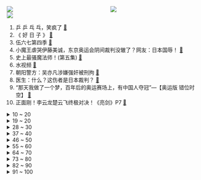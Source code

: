 <div >
	<a style="float:left;width:55%;" href = "https://github.com/anuraghazra/github-readme-stats">
	 <img src = "https://github-readme-stats.vercel.app/api?username=iuuuuuaena&theme=buefy&show_icons=true"/>
	</a>
	<a  style="float:right;width:45%" href = "https://github.com/anuraghazra/github-readme-stats">
	 <img  src="https://github-readme-stats.vercel.app/api/top-langs/?username=anuraghazra&layout=compact"/>
	</a>
	</div>

[![](https://img.shields.io/badge/jxd-@jxdgogogo.xyz-yellowgreen.svg)](https://www.jxdgogogo.xyz)<br>
1. 乒 乒 乓 乓，笑疯了 [:link:](//www.bilibili.com/video/BV1qX4y1c7eN) <br>
2. 《 好 日 子 》 [:link:](//www.bilibili.com/video/BV1Yh411q7ds) <br>
3. 伍六七第四季 [:link:](//www.bilibili.com/video/BV1V44y117NQ) <br>
4. 小魔王虐哭伊藤美诚，东京奥运会阴间裁判没辙了？网友：日本国辱！ [:link:](//www.bilibili.com/video/BV1ff4y157n9) <br>
5. 史上最骚魔法师！(第五集) [:link:](//www.bilibili.com/video/BV1RA411A7TV) <br>
6. 水视频 [:link:](//www.bilibili.com/video/BV1nq4y1X7js) <br>
7. 朝阳警方：吴亦凡涉嫌强奸被刑拘 [:link:](//www.bilibili.com/video/BV1ff4y1G7zT) <br>
8. 医生：什么？这伤者是日本裁判？ [:link:](//www.bilibili.com/video/BV1Vq4y197X8) <br>
9. “那天我做了一个梦，百年后的奥运赛场上，有中国人夺冠”—【奥运版 错位时空】 [:link:](//www.bilibili.com/video/BV1B64y1B7pT) <br>
10. 正面刚！李云龙楚云飞终极对决！《亮剑》P7 [:link:](//www.bilibili.com/video/BV1gU4y1J7oc) <br>
<details>
<summary>10 ~ 20</summary>

11. 实锤！欧洲新冠病毒由德堡流出 [:link:](//www.bilibili.com/video/BV1ay4y1j7Es) <br>
12. 吴亦凡最后的单曲《大碗牢饭》火热发布！！ [:link:](//www.bilibili.com/video/BV1kq4y1p7Ad) <br>
13. 开幕式为什么low，导演爆真相了，预算165亿到手只有10亿 [:link:](//www.bilibili.com/video/BV1M44y117EE) <br>
14. 你那是想看奥运会吗？我都不好意思点破你！ [:link:](//www.bilibili.com/video/BV15o4y1Q7HF) <br>
15. 看完七月新番，吓得我当场打开了剪辑软件！【泛式】 [:link:](//www.bilibili.com/video/BV1G3411r7en) <br>
16. 《乒乒乓乓 天下无双》全11季（分p） [:link:](//www.bilibili.com/video/BV1if4y157fd) <br>
17. 学 会 说 不 [:link:](//www.bilibili.com/video/BV1t44y117Uo) <br>
18. 【桥本大辉】裁 判 说 我 没 出 界 [:link:](//www.bilibili.com/video/BV1SV411p79a) <br>
19. 靴子落地，吴亦凡被抓了！ [:link:](//www.bilibili.com/video/BV1QQ4y1f7qS) <br>
</details>
<details>
<summary>19 ~ 20</summary>

20. 2021年7月29日，分享一首歌。 [:link:](//www.bilibili.com/video/BV1Y64y1x77D) <br>
21. 十年前的偷星九月天！到底讲了什么故事？上 [:link:](//www.bilibili.com/video/BV1z64y1x7SV) <br>
22. 原 神 之 友(第二期) [:link:](//www.bilibili.com/video/BV1Dq4y1D7ip) <br>
23. 【全明星】I Knew You Were Trouble - 鬼畜从未没落 [:link:](//www.bilibili.com/video/BV1Tq4y1p7EZ) <br>
24. 杀疯了！这就是国家队的美貌吗？ [:link:](//www.bilibili.com/video/BV1uU4y1H7wL) <br>
25. 史上最离谱随机挑战，居然随机到去绵羊家蹭饭... [:link:](//www.bilibili.com/video/BV1664y1W7zS) <br>
26. “什么时候我们的运动员需要对拿不了金开始愧对？” [:link:](//www.bilibili.com/video/BV1Xv411E7qr) <br>
27. 爱情片，那必须得死一个！ [:link:](//www.bilibili.com/video/BV12L411J7qT) <br>
28. 《文 明 观 猴》：ta们还在深情等待。 [:link:](//www.bilibili.com/video/BV1wh41167Er) <br>
</details>
<details>
<summary>28 ~ 30</summary>

29. 史上最离谱奥运会 ！！没救了... [:link:](//www.bilibili.com/video/BV1BQ4y1f7Y4) <br>
30. 《 我 们 俩 》 [:link:](//www.bilibili.com/video/BV1sw411R79m) <br>
31. 《斗帝主》一场毁天灭地的决斗！ [:link:](//www.bilibili.com/video/BV1Fo4y1S7hx) <br>
32. 华农兄弟：场地到期了，把能用的东西收拾一下，搬老家去 [:link:](//www.bilibili.com/video/BV1m341167yX) <br>
33. 看个电影为啥要跟总统过不去？【硬核狠人05】 [:link:](//www.bilibili.com/video/BV1P44y117HS) <br>
34. 【川普】只想再为你们舞一曲 - Dance Monkey【演奏鬼才Ziikos】 [:link:](//www.bilibili.com/video/BV1bw411R7bY) <br>
35. 【散人】国产民俗恐怖《纸嫁衣2》 一生一世不分离（完结共4P） [:link:](//www.bilibili.com/video/BV18U4y1J7NS) <br>
36. 【STN快报第五季48】恶灵恶灵东京奥运会 [:link:](//www.bilibili.com/video/BV1y44y117mH) <br>
37. 勇 敢 客 服，不 怕 困 难 [:link:](//www.bilibili.com/video/BV1oP4y1s7Ub) <br>
</details>
<details>
<summary>37 ~ 40</summary>

38. 福原爱在中国有多受喜欢刘国梁偷摸指导，中国队金牌奖杯随便玩 [:link:](//www.bilibili.com/video/BV1g54y177uE) <br>
39. 靠谱盘点128：何去何从？IG时隔七年无缘季后赛，Kid：就是Theshy的问题！ [:link:](//www.bilibili.com/video/BV1144y117eg) <br>
40. 老师 你想打我就直说！！！ [:link:](//www.bilibili.com/video/BV1Df4y1573T) <br>
41. 全员喜剧人 [:link:](//www.bilibili.com/video/BV1eQ4y1f7we) <br>
42. 课本里这位中国诗人征服日本文坛几百年，天皇都是他粉丝！ [:link:](//www.bilibili.com/video/BV1io4y1Q7VZ) <br>
43. 【让学】让子弹飞的终极老大！颠覆剧情：武智冲的权力之路与封建权术逻辑 [:link:](//www.bilibili.com/video/BV1Ky4y1779i) <br>
44. 18岁，200天，造了个机器人。 [:link:](//www.bilibili.com/video/BV1s44y1173e) <br>
45. 匪 帮 说 唱 [:link:](//www.bilibili.com/video/BV1Cv411E7cw) <br>
46. “魔法”可不是凭空产生的，你需要付出代价！以灵魂之名，向神决战！ [:link:](//www.bilibili.com/video/BV1Zg41177v6) <br>
</details>
<details>
<summary>46 ~ 50</summary>

47. 大油头？稻草头？头屑多？头发塌？最全洗发水选购指南！【老爸评测】 [:link:](//www.bilibili.com/video/BV1Tw411R7wk) <br>
48. 输了就滚蛋！ 下一个是谁？ [:link:](//www.bilibili.com/video/BV1zg411777p) <br>
49. 打破2021最恶心爱情片纪录！《盛夏未来》比《你的婚礼》更催吐 [:link:](//www.bilibili.com/video/BV1Sf4y1G7rG) <br>
50. 刘华强不负众望拿下金牌！ [:link:](//www.bilibili.com/video/BV1QL411n7jB) <br>
51. 【全明星】曾经的2015，永不泯灭！ [:link:](//www.bilibili.com/video/BV1o44y1y7E3) <br>
52. 【红楼梦】ring ring ring [:link:](//www.bilibili.com/video/BV13w411R75s) <br>
53. 当你写了一个BUG但是他刚好可以运行 [:link:](//www.bilibili.com/video/BV1MU4y1H77j) <br>
54. 【痛不欲生!】我成功纠正了31年的扁平足!(含自救方案) [:link:](//www.bilibili.com/video/BV1CM4y1N7NC) <br>
55. CDC密档告诉世界：去德特里克堡，找回新冠起源的真相！ [:link:](//www.bilibili.com/video/BV1s44y117yF) <br>
</details>
<details>
<summary>55 ~ 60</summary>

56. 《可露希尔的秘密档案》08话：重要设施发电站！ [:link:](//www.bilibili.com/video/BV1ug41177sb) <br>
57. 【鬼畜剧】甜蜜蜜 [:link:](//www.bilibili.com/video/BV1Ao4y1S7pu) <br>
58. 这一天天的，总是那么突然 [:link:](//www.bilibili.com/video/BV15f4y1L7Bb) <br>
59. 速 通 玩 家 现 状 [:link:](//www.bilibili.com/video/BV1Ry4y1j7Cq) <br>
60. 【马龙‖热爱105℃的你】你从来都不轻言失败‖对梦想的执着一直不曾更改 [:link:](//www.bilibili.com/video/BV1744y117jR) <br>
61. 国乒真的是老喜剧人了 [:link:](//www.bilibili.com/video/BV1j44y117F4) <br>
62. 试吃中国十大泡面！外国泡面全部落榜，第一名居然是... [:link:](//www.bilibili.com/video/BV1QX4y1c77s) <br>
63. 吴亦凡粉丝去公安局探望了…… [:link:](//www.bilibili.com/video/BV1bo4y1S7Sr) <br>
64. 【刘华强】杰 克⚡️瓜⚡️特 曼 [:link:](//www.bilibili.com/video/BV1D44y1y7gd) <br>
</details>
<details>
<summary>64 ~ 70</summary>

65. 吴亦凡终于喜提刑拘！刑拘等于实锤吗？【凡老师】 [:link:](//www.bilibili.com/video/BV1to4y1S77x) <br>
66. 他们这一球拍！打中了多少女孩子的心！！！ [:link:](//www.bilibili.com/video/BV1Rv411E7M3) <br>
67. 加油小仙翻唱《少年》——90后肾衰竭女生的自我救赎，我要成为一名合格的up主，唱歌赚钱 [:link:](//www.bilibili.com/video/BV1fL411J7pk) <br>
68. 一个人用一整天把四十斤生蚝做成耗油！最后的样子总感觉哪里不对！ [:link:](//www.bilibili.com/video/BV14X4y1c7Sh) <br>
69. 《 B 界 西 游 不 同 等 级 现 状》 [:link:](//www.bilibili.com/video/BV1q54y1J7tT) <br>
70. 这么会有这么可爱的奥运冠军！我直呼可爱女鹅！ | 张家齐 [:link:](//www.bilibili.com/video/BV1p64y167mr) <br>
71. “当你那些欲望满足的时候，你真的能够快乐吗？” [:link:](//www.bilibili.com/video/BV1F64y147oD) <br>
72. q版泡泡堂/meme[Machine Gun] [:link:](//www.bilibili.com/video/BV1bQ4y1f7B1) <br>
73. 【嘟督咆哮解说】国产恐怖解谜游戏《纸嫁衣2奘铃村》！5P全章节解谜攻略（已完结） [:link:](//www.bilibili.com/video/BV17L411p7SU) <br>
</details>
<details>
<summary>73 ~ 80</summary>

74. 西沙群岛渔民拿出海鲜送网友，漠叔万般推辞，无奈只能收下 [:link:](//www.bilibili.com/video/BV1g64y1x7aY) <br>
75. “国球”过招民间高手！冰冰段位如何？ [:link:](//www.bilibili.com/video/BV1Yq4y1p7Ck) <br>
76. 北京2022年冬奥会场馆建设速览 [:link:](//www.bilibili.com/video/BV1v54y177Ug) <br>
77. 【罗翔】把前女友的照片PS换头制作成小卡片，构成什么罪？ [:link:](//www.bilibili.com/video/BV1q341167C9) <br>
78. 日本选手又被打哭了！很少有人可以从中国队手上拿走乒乓球冠军啊！ [:link:](//www.bilibili.com/video/BV1hh411z7RS) <br>
79. 吴亦凡涉嫌强奸多名女性被刑拘，我国将如何对他定罪量刑 [:link:](//www.bilibili.com/video/BV1JP4y1x7bY) <br>
80. 【原神】敢 抢 我 的 眼？！ [:link:](//www.bilibili.com/video/BV1mP4y1s7ny) <br>
81. 《 只 要 是 日 语 就 画 风 突 变 》 [:link:](//www.bilibili.com/video/BV13q4y197uf) <br>
82. 一天不洗我就浑身难受！ [:link:](//www.bilibili.com/video/BV1eQ4y1f71M) <br>
</details>
<details>
<summary>82 ~ 90</summary>

83. 衡水中学发辟谣声明真实吗？教育的资本化到底有何不可？ [:link:](//www.bilibili.com/video/BV1Xg411j7NQ) <br>
84. 这  是  迪  士  尼  在  逃  艾  莎  公  主？！ [:link:](//www.bilibili.com/video/BV1C44y117Bp) <br>
85. 【TF家族】《断水流》【左航】 [:link:](//www.bilibili.com/video/BV1wL411n7QW) <br>
86. 卧槽！这般配度， 小说都不敢这么写 [:link:](//www.bilibili.com/video/BV14w411R7Hn) <br>
87. 灰太狼：谁能接我世界第一斩击！沸羊羊：我来！ [:link:](//www.bilibili.com/video/BV1Ao4y1S7kF) <br>
88. hanser演唱会宣传视频 [:link:](//www.bilibili.com/video/BV1Ff4y1L71f) <br>
89. 外国粉丝听说吴亦凡被逮捕的真实感受 [:link:](//www.bilibili.com/video/BV1hy4y157FD) <br>
90. 日本媒体称水谷隼金银铜牌为大满贯 马龙：？  4-0横扫伊藤美诚，某媒体：爆冷 惜败！日本网友：中国乒乓的强度在异次元 [:link:](//www.bilibili.com/video/BV1W64y1x7Kz) <br>
91. “东 京 欢 迎 你” [:link:](//www.bilibili.com/video/BV1bM4y1N7dg) <br>
</details>
<details>
<summary>91 ~ 100</summary>

92. 【大魏厂牌】孟德新说唱 [:link:](//www.bilibili.com/video/BV1yy4y1j7cZ) <br>
93. 我的雷很大！ AD忍一下！ [:link:](//www.bilibili.com/video/BV1ky4y1j7av) <br>
94. 【爆肝四个月，JOJO5黄金之风暗杀组番外】那不勒斯的天空 [:link:](//www.bilibili.com/video/BV1eq4y1X74z) <br>
95. 世界首款东方主题开放世界游戏《幻想乡世界》初宣PV [:link:](//www.bilibili.com/video/BV1wb4y1z77m) <br>
96. 日本奥运会奇葩整活大赏 [:link:](//www.bilibili.com/video/BV16o4y1Q7kC) <br>
97. 中国队零失误，裁判意外打低分，日本当晚遭连串雷击，变电站起火 [:link:](//www.bilibili.com/video/BV1p64y167Ta) <br>
98. 【罗翔】不合群的张三 [:link:](//www.bilibili.com/video/BV1fh411B7oZ) <br>
99. 吃火鸡面后不吸嘴挑战！！！！ [:link:](//www.bilibili.com/video/BV13A411P7mi) <br>
100. 我的世界，但玩家「极其晦气」！！ [:link:](//www.bilibili.com/video/BV16y4y1j7xL) <br>
</details>

